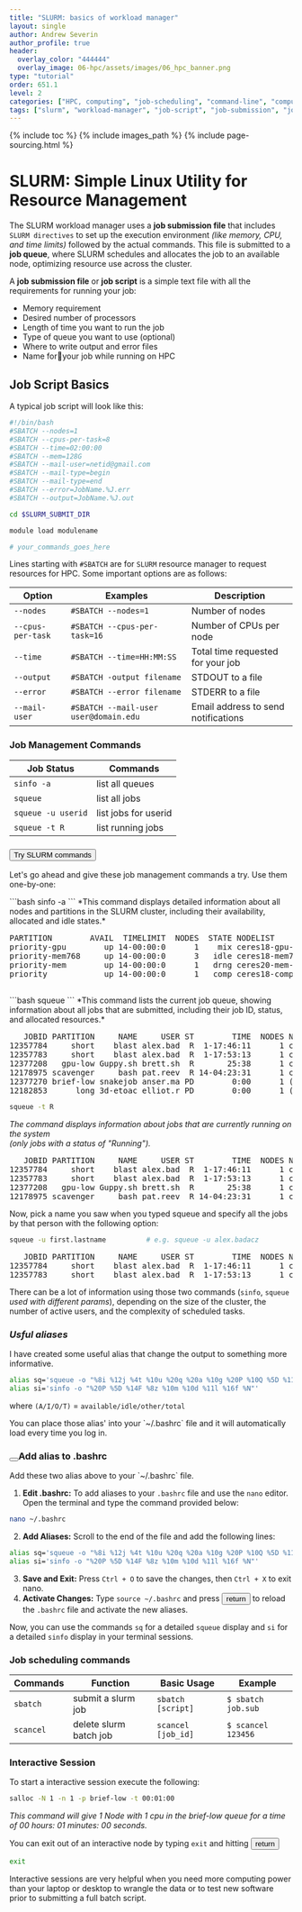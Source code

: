 ```yaml
---
title: "SLURM: basics of workload manager"
layout: single
author: Andrew Severin
author_profile: true
header:
  overlay_color: "444444"
  overlay_image: 06-hpc/assets/images/06_hpc_banner.png
type: "tutorial"
order: 651.1
level: 2
categories: ["HPC, computing", "job-scheduling", "command-line", "computing-tools"]
tags: ["slurm", "workload-manager", "job-script", "job-submission", "job-management", "alias", ".bashrc", "interactive", "command"]
---
```


{% include toc %}
{% include images_path %}
{% include page-sourcing.html %}


# SLURM: Simple Linux Utility for Resource Management

The SLURM workload manager uses a **job submission file** that includes `SLURM directives` to set up the execution environment *(like memory, CPU, and time limits)* followed by the actual commands. This file is submitted to a **job queue**, where SLURM schedules and allocates the job to an available node, optimizing resource use across the cluster.

A **job submission file** or **job script** is a simple text file with all the requirements for running your job:
  * Memory requirement
  * Desired number of processors
  * Length of time you want to run the job
  * Type of queue you want to use (optional)
  * Where to write output and error files
  * Name foryour job while running on HPC


## Job Script Basics

A typical job script will look like this:

```bash
#!/bin/bash
#SBATCH --nodes=1
#SBATCH --cpus-per-task=8
#SBATCH --time=02:00:00
#SBATCH --mem=128G
#SBATCH --mail-user=netid@gmail.com
#SBATCH --mail-type=begin
#SBATCH --mail-type=end
#SBATCH --error=JobName.%J.err
#SBATCH --output=JobName.%J.out

cd $SLURM_SUBMIT_DIR

module load modulename

# your_commands_goes_here
```

Lines starting with `#SBATCH` are for `SLURM` resource manager to request resources for HPC. Some important options are as follows:

| Option            | Examples                              | Description      |
|-------------------|---------------------------------------|------------------|
| `--nodes`         | `#SBATCH --nodes=1`                   | Number of nodes  |
| `--cpus-per-task` | `#SBATCH --cpus-per-task=16`          | Number of CPUs per node             |
| `--time`          | `#SBATCH --time=HH:MM:SS`             | Total time requested for your job   |
| `--output`        | `#SBATCH -output filename`            | STDOUT to a file |
| `--error`         | `#SBATCH --error filename`            | STDERR to a file |
| `--mail-user`     | `#SBATCH --mail-user user@domain.edu` | Email address to send notifications |


### Job Management Commands

| Job Status         | Commands             |
|--------------------|----------------------|
| `sinfo -a`         | list all queues      |
| `squeue`           | list all jobs        |
| `squeue -u userid` | list jobs for userid |
| `squeue -t R`      | list running jobs    |


### <button class="btn example">Try SLURM commands</button>

Let's go ahead and give these job management commands a try. Use them one-by-one:

<div class="example font-1 before" data-before="SINFO" markdown="1">
```bash
sinfo -a
```
*This command displays detailed information about all nodes and partitions in the SLURM cluster, including their availability, allocated and idle states.*
<pre class="output mb-0 before" data-before="EXPECTED OUTPUT">
PARTITION        AVAIL  TIMELIMIT  NODES  STATE NODELIST
priority-gpu        up 14-00:00:0      1    mix ceres18-gpu-0
priority-mem768     up 14-00:00:0      3   idle ceres18-mem768-0,ceres19-mem768-[0-1]
priority-mem        up 14-00:00:0      1   drng ceres20-mem-10
priority            up 14-00:00:0      1   comp ceres18-compute-1
<b class="prompt-2"></b>
</pre></div>

<div class="example font-1 before" data-before="SQUEUE" markdown="1">
```bash
squeue
```
*This command lists the current job queue, showing information about all jobs that are submitted, including their job ID, status, and allocated resources.*
<pre class="output before" data-before="EXPECTED OUTPUT">
   JOBID PARTITION     NAME     USER ST        TIME  NODES NODELIST(REASON)
12357784     short    blast alex.bad  R  1-17:46:11      1 ceres19-compute-37
12357783     short    blast alex.bad  R  1-17:53:13      1 ceres19-compute-32
12377208   gpu-low Guppy.sh brett.sh  R       25:38      1 ceres18-gpu-0
12178975 scavenger     bash pat.reev  R 14-04:23:31      1 ceres20-compute-23
12377270 brief-low snakejob anser.ma PD        0:00      1 (QOSMaxMemoryPerUser)
12182853      long 3d-etoac elliot.r PD        0:00      1 (Priority)
</pre>

```bash
squeue -t R
```
*The command displays information about jobs that are currently running on the system <br>(only jobs with a status of "Running").*
<pre class="output before" data-before="EXPECTED OUTPUT">
   JOBID PARTITION     NAME     USER ST        TIME  NODES NODELIST(REASON)
12357784     short    blast alex.bad  R  1-17:46:11      1 ceres19-compute-37
12357783     short    blast alex.bad  R  1-17:53:13      1 ceres19-compute-32
12377208   gpu-low Guppy.sh brett.sh  R       25:38      1 ceres18-gpu-0
12178975 scavenger     bash pat.reev  R 14-04:23:31      1 ceres20-compute-23
</pre></div>

Now, pick a name you saw when you typed squeue and specify all the jobs by that person with the following option:
```bash
squeue -u first.lastname          # e.g. squeue -u alex.badacz
```
<pre class="output before" data-before="EXPECTED OUTPUT">
   JOBID PARTITION     NAME     USER ST        TIME  NODES NODELIST(REASON)
12357784     short    blast alex.bad  R  1-17:46:11      1 ceres19-compute-37
12357783     short    blast alex.bad  R  1-17:53:13      1 ceres19-compute-32
</pre>


There can be a lot of information using those two commands (`sinfo`, `squeue` *used with different params*), depending on the size of the cluster, the number of active users, and the complexity of scheduled tasks.

### *Usful aliases*

I have created some useful alias that change the output to something more informative.

```bash
alias sq='squeue -o "%8i %12j %4t %10u %20q %20a %10g %20P %10Q %5D %11l %11L %R"'
alias si='sinfo -o "%20P %5D %14F %8z %10m %10d %11l %16f %N"'
```

where `(A/I/O/T)` = `available/idle/other/total`

<div class="protip" markdown="1">
You can place those alias' into your `~/.bashrc` file and it will automatically load every time you log in.
</div>

### <button class="btn exercise mr"></button>Add alias to .bashrc

<div class="exercise" markdown="1">
Add these two alias above to your `~/.bashrc` file.

1. **Edit .bashrc:**
To add aliases to your `.bashrc` file and use the `nano` editor. Open the terminal and type the command provided below:
```bash
nano ~/.bashrc
```
2. **Add Aliases:**
Scroll to the end of the file and add the following lines:
```bash
alias sq='squeue -o "%8i %12j %4t %10u %20q %20a %10g %20P %10Q %5D %11l %11L %R"'
alias si='sinfo -o "%20P %5D %14F %8z %10m %10d %11l %16f %N"'
```
3. **Save and Exit:**
Press `Ctrl + O` to save the changes, then `Ctrl + X` to exit nano.
4. **Activate Changes:**
Type `source ~/.bashrc` and press <button class="btn">return</button> to reload the `.bashrc` file and activate the new aliases.

Now, you can use the commands `sq` for a detailed `squeue` display and `si` for a detailed `sinfo` display in your terminal sessions.
</div>

### Job scheduling commands

| Commands  | Function               | Basic Usage        | Example            |
|-----------|------------------------|--------------------|--------------------|
| `sbatch`  | submit a slurm job     | `sbatch [script]`  | `$ sbatch job.sub` |
| `scancel` | delete slurm batch job | `scancel [job_id]` | `$ scancel 123456` |



### Interactive Session

To start a interactive session execute the following:

```bash
salloc -N 1 -n 1 -p brief-low -t 00:01:00
```
*This command will give 1 Node with 1 cpu in the brief-low queue for a time of 00 hours: 01 minutes: 00 seconds.*

You can exit out of an interactive node by typing `exit` and hitting <button class="btn">return</button>
```bash
exit
```

<div class="protip" markdown="1">
Interactive sessions are very helpful when you need more computing power than your laptop or desktop to wrangle the data or to test new software prior to submitting a full batch script.
</div>
